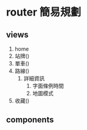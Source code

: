 # router 簡易規劃
## views
1. home
2. 站牌()
3. 單車()
4. 路線() 
   1. 詳細資訊
      1. 字面條例時間
      2. 地圖模式
5. 收藏()

## components
